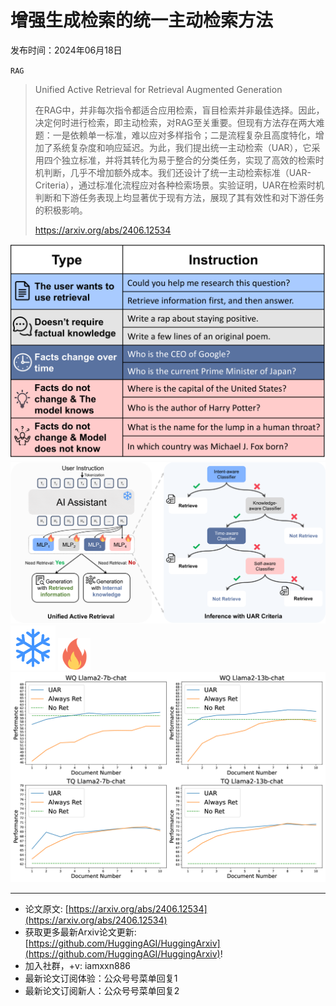 # 增强生成检索的统一主动检索方法
发布时间：2024年06月18日

`RAG`
> Unified Active Retrieval for Retrieval Augmented Generation
>
> 在RAG中，并非每次指令都适合应用检索，盲目检索并非最佳选择。因此，决定何时进行检索，即主动检索，对RAG至关重要。但现有方法存在两大难题：一是依赖单一标准，难以应对多样指令；二是流程复杂且高度特化，增加了系统复杂度和响应延迟。为此，我们提出统一主动检索（UAR），它采用四个独立标准，并将其转化为易于整合的分类任务，实现了高效的检索时机判断，几乎不增加额外成本。我们还设计了统一主动检索标准（UAR-Criteria），通过标准化流程应对各种检索场景。实验证明，UAR在检索时机判断和下游任务表现上均显著优于现有方法，展现了其有效性和对下游任务的积极影响。
>
> https://arxiv.org/abs/2406.12534

![](https://raw.githubusercontent.com/HuggingAGI/HuggingArxiv/main/paper_images/2406.12534/x1.png)
![](https://raw.githubusercontent.com/HuggingAGI/HuggingArxiv/main/paper_images/2406.12534/x2.png)
![](https://raw.githubusercontent.com/HuggingAGI/HuggingArxiv/main/paper_images/2406.12534/snowflake.png)
![](https://raw.githubusercontent.com/HuggingAGI/HuggingArxiv/main/paper_images/2406.12534/flame.png)
![](https://raw.githubusercontent.com/HuggingAGI/HuggingArxiv/main/paper_images/2406.12534/x3.png)

<hr />

- 论文原文: [https://arxiv.org/abs/2406.12534](https://arxiv.org/abs/2406.12534)
- 获取更多最新Arxiv论文更新: [https://github.com/HuggingAGI/HuggingArxiv](https://github.com/HuggingAGI/HuggingArxiv)!
- 加入社群，+v: iamxxn886
- 最新论文订阅体验：公众号号菜单回复1
- 最新论文订阅新人：公众号号菜单回复2